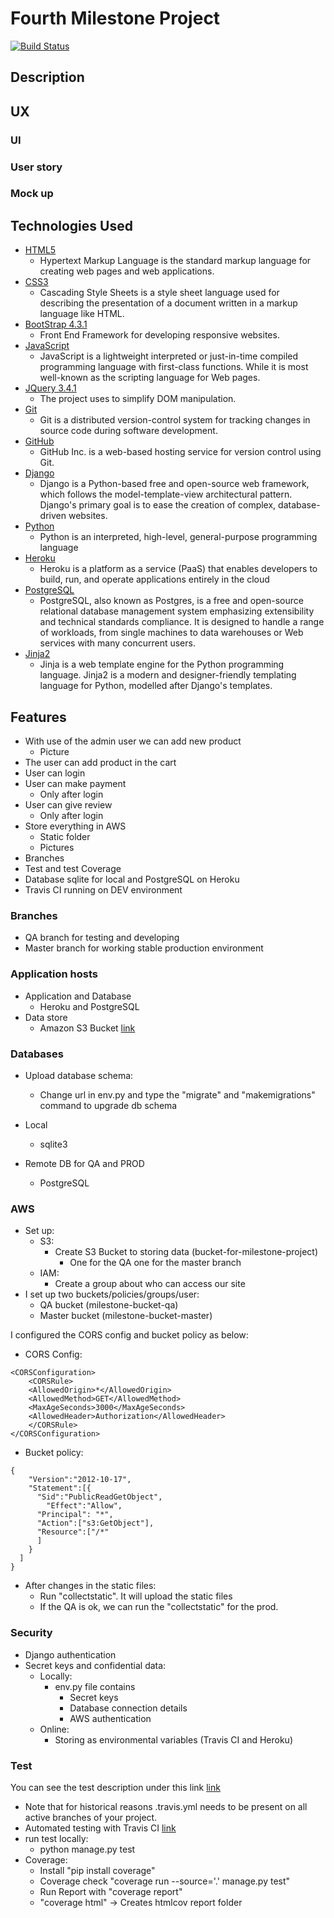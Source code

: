 # Fourth Milestone Project 
[![Build Status](https://travis-ci.org/IstvanGercsak/Fourth_Milestone_Project-Online-shop.svg?branch=QA_branch)](https://travis-ci.org/IstvanGercsak/Fourth_Milestone_Project-Online-shop)

## Description

## UX

### UI
### User story
### Mock up

## Technologies Used

- [HTML5](https://www.w3.org/html/)
    - Hypertext Markup Language is the standard markup language for creating web pages and web applications.
- [CSS3](https://www.w3.org/Style/CSS/)
    - Cascading Style Sheets is a style sheet language used for describing the presentation of a document written in a 
    markup language like HTML.
- [BootStrap 4.3.1](https://getbootstrap.com/docs/3.3/)
    - Front End Framework for developing responsive websites.
- [JavaScript](https://developer.mozilla.org/en-US/docs/Web/JavaScript)
    - JavaScript is a lightweight interpreted or just-in-time compiled programming language with first-class functions. While it is most well-known as the scripting language for Web pages.
- [JQuery 3.4.1](https://jquery.com)
    - The project uses to simplify DOM manipulation.
- [Git](https://git-scm.com/)
    - Git is a distributed version-control system for tracking changes in source code during software development.
- [GitHub](https://github.com/)
    - GitHub Inc. is a web-based hosting service for version control using Git.
- [Django](https://www.djangoproject.com/)
    -  Django is a Python-based free and open-source web framework, which follows the model-template-view architectural pattern. Django's primary goal is to ease the creation of complex, database-driven websites.
- [Python](https://www.python.org/)
    - Python is an interpreted, high-level, general-purpose programming language
- [Heroku](https://www.heroku.com/)
    - Heroku is a platform as a service (PaaS) that enables developers to build, run, and operate applications entirely in the cloud
- [PostgreSQL](https://www.postgresql.org/)
    - PostgreSQL, also known as Postgres, is a free and open-source relational database management system emphasizing extensibility and technical standards compliance. It is designed to handle a range of workloads, from single machines to data warehouses or Web services with many concurrent users.
- [Jinja2](https://palletsprojects.com/p/jinja/)
    - Jinja is a web template engine for the Python programming language. Jinja2 is a modern and designer-friendly templating language for Python, modelled after Django's templates.


## Features

- With use of the admin user we can add new product
    - Picture
- The user can add product in the cart
- User can login
- User can make payment
    - Only after login
- User can give review
    - Only after login
- Store everything in AWS
    - Static folder
    - Pictures
- Branches
- Test and test Coverage
- Database sqlite for local and PostgreSQL on Heroku
- Travis CI running on DEV environment


### Branches
- QA branch for testing and developing
- Master branch for working stable production environment

### Application hosts
- Application and Database
    - Heroku and PostgreSQL
- Data store
    - Amazon S3 Bucket [link](https://aws.amazon.com/s3/)

### Databases

- Upload database schema:
    - Change url in env.py and type the "migrate" and "makemigrations" command to upgrade db schema

- Local
    - sqlite3
- Remote DB for QA and PROD
    - PostgreSQL 

### AWS
- Set up:
    - S3:
        - Create S3 Bucket to storing data (bucket-for-milestone-project)
            - One for the QA one for the master branch
    - IAM:
        - Create a group about who can access our site
- I set up two buckets/policies/groups/user:
    - QA bucket (milestone-bucket-qa)
    - Master bucket (milestone-bucket-master)


I configured the CORS config and bucket policy as below:
- CORS Config:
```
<CORSConfiguration>
    <CORSRule>
    <AllowedOrigin>*</AllowedOrigin>
    <AllowedMethod>GET</AllowedMethod>
    <MaxAgeSeconds>3000</MaxAgeSeconds>
    <AllowedHeader>Authorization</AllowedHeader>
    </CORSRule>
</CORSConfiguration>
```

- Bucket policy:

```
{
    "Version":"2012-10-17",
    "Statement":[{
      "Sid":"PublicReadGetObject",
        "Effect":"Allow",
      "Principal": "*",
      "Action":["s3:GetObject"],
      "Resource":["/*"
      ]
    }
  ]
}
```

- After changes in the static files:
    - Run "collectstatic". It will upload the static files
    - If the QA is ok, we can run the "collectstatic" for the prod.

### Security
- Django authentication
- Secret keys and confidential data:
    - Locally:
        - env.py file contains
            - Secret keys
            - Database connection details
            - AWS authentication
    - Online:
        - Storing as environmental variables (Travis CI and Heroku)

### Test

You can see the test description under this link [link]()

- Note that for historical reasons .travis.yml needs to be present on all active branches of your project.
- Automated testing with Travis CI [link](https://travis-ci.org/)
- run test locally:
    - python manage.py test
- Coverage:
    - Install "pip install coverage"
    - Coverage check "coverage run --source='.' manage.py test"
    - Run Report with "coverage report"
    - "coverage html" -> Creates htmlcov report folder 